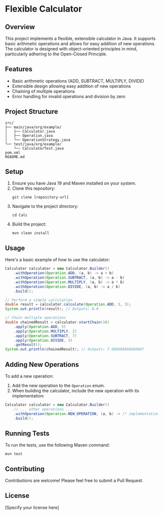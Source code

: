 # Flexible Calculator

## Overview
This project implements a flexible, extensible calculator in Java. It supports basic arithmetic operations and allows for easy addition of new operations. The calculator is designed with object-oriented principles in mind, particularly adhering to the Open-Closed Principle.

## Features
- Basic arithmetic operations (ADD, SUBTRACT, MULTIPLY, DIVIDE)
- Extensible design allowing easy addition of new operations
- Chaining of multiple operations
- Error handling for invalid operations and division by zero

## Project Structure
```
src/
├── main/java/org/example/
│   ├── Calculator.java
│   ├── Operation.java
│   └── OperationStrategy.java
└── test/java/org/example/
    └── CalculatorTest.java
pom.xml
README.md
```

## Setup
1. Ensure you have Java 19 and Maven installed on your system.
2. Clone this repository:
   ```
   git clone [repository-url]
   ```
3. Navigate to the project directory:
   ```
   cd Calc
   ```
4. Build the project:
   ```
   mvn clean install
   ```

## Usage
Here's a basic example of how to use the calculator:

```java
Calculator calculator = new Calculator.Builder()
    .withOperation(Operation.ADD, (a, b) -> a + b)
    .withOperation(Operation.SUBTRACT, (a, b) -> a - b)
    .withOperation(Operation.MULTIPLY, (a, b) -> a * b)
    .withOperation(Operation.DIVIDE, (a, b) -> a / b)
    .build();

// Perform a simple calculation
double result = calculator.calculate(Operation.ADD, 5, 3);
System.out.println(result); // Outputs: 8.0

// Chain multiple operations
double chainedResult = calculator.startChain(10)
    .apply(Operation.ADD, 5)
    .apply(Operation.MULTIPLY, 2)
    .apply(Operation.SUBTRACT, 7)
    .apply(Operation.DIVIDE, 3)
    .getResult();
System.out.println(chainedResult); // Outputs: 7.666666666666667
```

## Adding New Operations
To add a new operation:

1. Add the new operation to the `Operation` enum.
2. When building the calculator, include the new operation with its implementation:

```java
Calculator calculator = new Calculator.Builder()
    // ... other operations ...
    .withOperation(Operation.NEW_OPERATION, (a, b) -> /* implementation */)
    .build();
```

## Running Tests
To run the tests, use the following Maven command:
```
mvn test
```

## Contributing
Contributions are welcome! Please feel free to submit a Pull Request.

## License
[Specify your license here]
